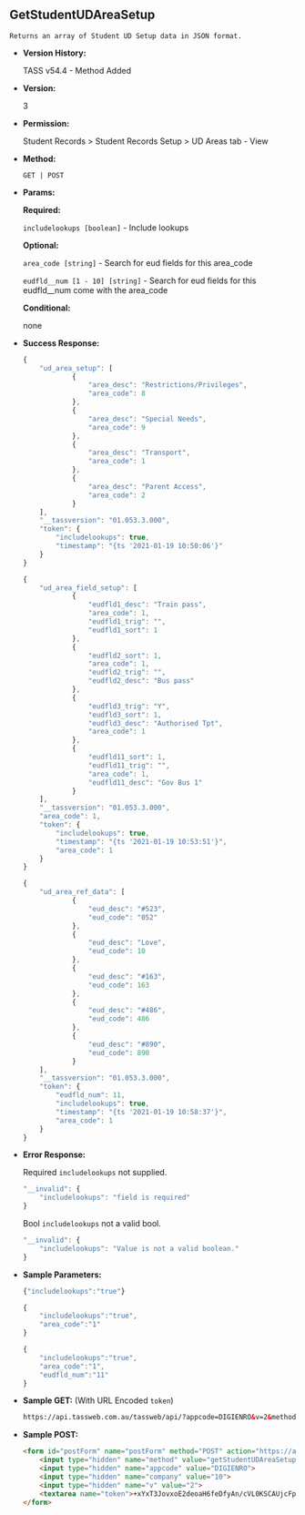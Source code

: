 **GetStudentUDAreaSetup**
----
	Returns an array of Student UD Setup data in JSON format.
	
* **Version History:**

	TASS v54.4 - Method Added

* **Version:**

	3

* **Permission:**

    Student Records > Student Records Setup > UD Areas tab - View

* **Method:**

	`GET | POST`
  
* **Params:**

   **Required:**
 
	`includelookups [boolean]` - Include lookups                    

   **Optional:**

	`area_code [string]` - Search for eud fields for this area_code

	`eudfld__num [1 - 10] [string]` - Search for eud fields for this eudfld__num come with the area_code

   **Conditional:**

	none

* **Success Response:**

    ```javascript
	{
		"ud_area_setup": [
				{
					"area_desc": "Restrictions/Privileges",
					"area_code": 8
				},
				{
					"area_desc": "Special Needs",
					"area_code": 9
				},
				{
					"area_desc": "Transport",
					"area_code": 1
				},
				{
					"area_desc": "Parent Access",
					"area_code": 2
				}
		],
		"__tassversion": "01.053.3.000",
		"token": {
			"includelookups": true,
			"timestamp": "{ts '2021-01-19 10:50:06'}"
		}
	}	
	```

    ```javascript
	{
		"ud_area_field_setup": [
				{
					"eudfld1_desc": "Train pass",
					"area_code": 1,
					"eudfld1_trig": "",
					"eudfld1_sort": 1
				},
				{
					"eudfld2_sort": 1,
					"area_code": 1,
					"eudfld2_trig": "",
					"eudfld2_desc": "Bus pass"
				},
				{
					"eudfld3_trig": "Y",
					"eudfld3_sort": 1,
					"eudfld3_desc": "Authorised Tpt",
					"area_code": 1
				},
				{
					"eudfld11_sort": 1,
					"eudfld11_trig": "",
					"area_code": 1,
					"eudfld11_desc": "Gov Bus 1"
				}
		],
		"__tassversion": "01.053.3.000",
		"area_code": 1,
		"token": {
			"includelookups": true,
			"timestamp": "{ts '2021-01-19 10:53:51'}",
			"area_code": 1
		}
	}	
	```

    ```javascript
	{
		"ud_area_ref_data": [
				{
					"eud_desc": "#523",
					"eud_code": "052"
				},
				{
					"eud_desc": "Love",
					"eud_code": 10
				},
				{
					"eud_desc": "#163",
					"eud_code": 163
				},
				{
					"eud_desc": "#486",
					"eud_code": 486
				},
				{
					"eud_desc": "#890",
					"eud_code": 890
				}
		],
		"__tassversion": "01.053.3.000",
		"token": {
			"eudfld_num": 11,
			"includelookups": true,
			"timestamp": "{ts '2021-01-19 10:58:37'}",
			"area_code": 1
		}
	}
    ```
 
* **Error Response:**

    Required `includelookups` not supplied.
	```javascript
	"__invalid": {
		"includelookups": "field is required"
	}
	```
	
	Bool `includelookups` not a valid bool.
	```javascript
	"__invalid": {
		"includelookups": "Value is not a valid boolean."
	}
	```
    
* **Sample Parameters:**

	```javascript
	{"includelookups":"true"}
	```

	```javascript
	{
		"includelookups":"true",
		"area_code":"1"
	}
	```

	```javascript
	{
		"includelookups":"true",
		"area_code":"1",
		"eudfld_num":"11"
	}
	```

* **Sample GET:** (With URL Encoded `token`)

	```HTML
	https://api.tassweb.com.au/tassweb/api/?appcode=DIGIENRO&v=2&method=getStudentUDAreaSetup&token=%2BxYxT3JovxoE2deoaH6feDfyAn%2FcVL0KSCAUjcFpnXM%3D&company=10
	```
  
* **Sample POST:**

	```HTML
	<form id="postForm" name="postForm" method="POST" action="https://api.tassweb.com.au/tassweb/api/">
		<input type="hidden" name="method" value="getStudentUDAreaSetup">
		<input type="hidden" name="appcode" value="DIGIENRO">
		<input type="hidden" name="company" value="10">
		<input type="hidden" name="v" value="2">
		<textarea name="token">+xYxT3JovxoE2deoaH6feDfyAn/cVL0KSCAUjcFpnXM=</textarea>
	</form>
	```
